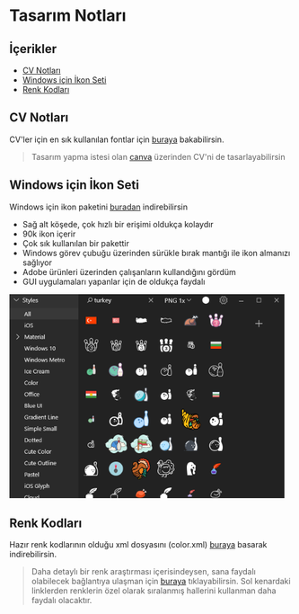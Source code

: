 # Tasarım Notları <!-- omit in toc -->

## İçerikler <!-- omit in toc -->

- [CV Notları](#cv-notlar%C4%B1)
- [Windows için İkon Seti](#windows-i%C3%A7in-i%CC%87kon-seti)
- [Renk Kodları](#renk-kodlar%C4%B1)

## CV Notları

CV'ler için en sık kullanılan fontlar için [buraya][Best and Worst Resume Fonts] bakabilirsin.

> Tasarım yapma istesi olan [canva][Canva] üzerinden CV'ni de tasarlayabilirsin

## Windows için İkon Seti

Windows için ikon paketini [buradan][Windows Icon Pack] indirebilirsin

- Sağ alt köşede, çok hızlı bir erişimi oldukça kolaydır
- 90k ikon içerir
- Çok sık kullanılan bir pakettir
- Windows görev çubuğu üzerinden sürükle bırak mantığı ile ikon almanızı sağlıyor
- Adobe ürünleri üzerinden çalışanların kullandığını gördüm
- GUI uygulamaları yapanlar için de oldukça faydalı

![icon8](../res/icon8.png)

## Renk Kodları

Hazır renk kodlarının olduğu xml dosyasını (color.xml) [buraya][Colors.rar] basarak indirebilirsin.

> Daha detaylı bir renk araştırması içerisindeysen, sana faydalı olabilecek bağlantıya ulaşman için [buraya][Colors] tıklayabilirsin. Sol kenardaki linklerden renklerin özel olarak sıralanmış hallerini kullanman daha faydalı olacaktır.

[Best and Worst Resume Fonts]: https://www.canva.com/learn/resume-fonts/

[Windows Icon Pack]: https://icons8.com/app

[Colors.rar]: https://gelecegiyazanlar.turkcell.com.tr/sites/default/files/colors.rar
[Colors]: https://www.w3schools.com/colors/default.asp
[Canva]: https://www.canva.com/
